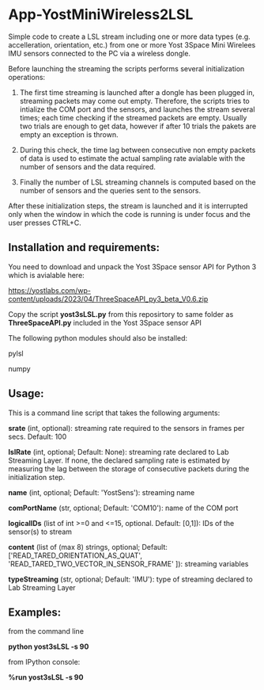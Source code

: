 # App-YostMiniWireless2LSL

Simple code to create a LSL stream including one or more data types (e.g. accelleration, orientation, etc.) from one or more Yost 3Space Mini Wirelees IMU sensors connected to the PC via a wireless dongle.

Before launching the streaming the scripts performs several initialization operations:

1) The first time streaming is launched after a dongle has been plugged in, streaming packets may come out empty. Therefore, the scripts tries to intialize the COM port and the sensors, and launches the stream several times; each time checking if the streamed packets are empty. 
Usually two trials are enough to get data, however if after 10 trials the pakets are empty an exception is thrown. 

2) During this check, the time lag between consecutive non empty packets of data is used to estimate the actual sampling rate avialable with the number of sensors and the data required.

3) Finally the number of LSL streaming channels is computed based on the number of sensors and the queries sent to the sensors.

After these initialization steps, the stream is launched and it is interrupted only when the window in which the code is running is under focus and the user presses CTRL+C.

## Installation and requirements:
You need to download and unpack the Yost 3Space sensor API for Python 3 which is avialable here:

https://yostlabs.com/wp-content/uploads/2023/04/ThreeSpaceAPI_py3_beta_V0.6.zip

Copy the script **yost3sLSL.py** from this reposirtory to same folder as **ThreeSpaceAPI.py** included in the Yost 3Space sensor API

The following python modules should also be installed:

pylsl

numpy

## Usage:
This is a command line script that takes the following arguments: 

**srate** (int, optional): streaming rate required to the sensors in frames per secs. Default: 100
    
**lslRate** (int, optional; Default: None): streaming rate declared to Lab Streaming Layer. If none, the declared sampling rate is estimated by measuring the lag between the storage of consecutive packets during the initialization step.
    
**name** (int, optional; Default: 'YostSens'): streaming name
        
**comPortName** (str, optional; Default: 'COM10'): name of the COM port

**logicalIDs** (list of int >=0 and <=15, optional. Default: [0,1]): IDs of the sensor(s) to stream
        
**content** (list of (max 8) strings, optional; Default: ['READ_TARED_ORIENTATION_AS_QUAT', 'READ_TARED_TWO_VECTOR_IN_SENSOR_FRAME' ]): streaming variables  

**typeStreaming** (str, optional; Default: 'IMU'): type of streaming declared to Lab Streaming Layer

## Examples:
from the command line 

**python yost3sLSL -s 90**

from IPython console:

**%run yost3sLSL -s 90**
